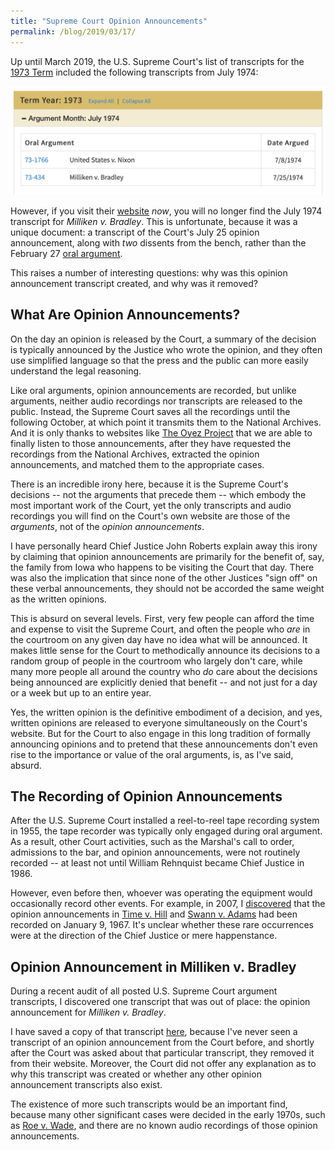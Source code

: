 ```yaml
---
title: "Supreme Court Opinion Announcements"
permalink: /blog/2019/03/17/
---
```


Up until March 2019, the U.S. Supreme Court's list of transcripts for the
[1973 Term](https://www.supremecourt.gov/oral_arguments/archived_transcripts/1973)
included the following transcripts from July 1974:

[![Supreme Court Transcripts - October 1973 Term](/assets/images/scotus/SCOTUS_October_Term_1973_July_1974.png)](https://www.supremecourt.gov/oral_arguments/archived_transcripts/1973)

However, if you visit their [website](https://www.supremecourt.gov/oral_arguments/archived_transcripts/1973) *now*,
you will no longer find the July 1974 transcript for *Milliken v. Bradley*.
This is unfortunate, because it was a unique document: a transcript of the Court's July 25 opinion
announcement, along with *two* dissents from the bench, rather than the February 27 [oral argument](https://www.supremecourt.gov/pdfs/transcripts/1973/73-434_73-435_73-436_02-27-1974.pdf).

This raises a number of interesting questions: why was this opinion announcement transcript created,
and why was it removed?

## What Are Opinion Announcements?

On the day an opinion is released by the Court, a summary of the decision is typically
announced by the Justice who wrote the opinion, and they often use simplified language so
that the press and the public can more easily understand the legal reasoning.

Like oral arguments, opinion announcements are recorded, but unlike arguments, neither
audio recordings nor transcripts are released to the public.  Instead, the Supreme Court
saves all the recordings until the following October, at which point it transmits them
to the National Archives.  And it is only thanks to websites like [The Oyez Project](https://www.oyez.org)
that we are able to finally listen to those announcements, after they have requested the
recordings from the National Archives, extracted the opinion announcements, and matched
them to the appropriate cases.

There is an incredible irony here, because it is the Supreme Court's decisions -- not the
arguments that precede them -- which embody the most important work of the Court, yet the
only transcripts and audio recordings you will find on the Court's own website are those
of the *arguments*, not of the *opinion announcements*.

I have personally heard Chief Justice John Roberts explain away this irony by claiming that
opinion announcements are primarily for the benefit of, say, the family from Iowa who happens
to be visiting the Court that day.  There was also the implication that since none of the other
Justices "sign off" on these verbal announcements, they should not be accorded the same weight
as the written opinions.

This is absurd on several levels.  First, very few people can afford the time and expense to
visit the Supreme Court, and often the people who *are* in the courtroom on any given day have
no idea what will be announced.  It makes little sense for the Court to methodically announce
its decisions to a random group of people in the courtroom who largely don't care, while many
more people all around the country who *do* care about the decisions being announced are explicitly
denied that benefit -- and not just for a day or a week but up to an entire year.

Yes, the written opinion is the definitive embodiment of a decision, and yes, written opinions
are released to everyone simultaneously on the Court's website.  But for the Court to also engage
in this long tradition of formally announcing opinions and to pretend that these announcements
don't even rise to the importance or value of the oral arguments, is, as I've said, absurd.

## The Recording of Opinion Announcements

After the U.S. Supreme Court installed a reel-to-reel tape recording system in 1955, the tape
recorder was typically only engaged during oral argument.  As a result, other Court activities,
such as the Marshal's call to order, admissions to the bar, and opinion announcements, were not
routinely recorded -- at least not until William Rehnquist became Chief Justice in 1986.

However, even before then, whoever was operating the equipment would occasionally record other
events.  For example, in 2007, I [discovered](/blog/2019/03/01/) that the opinion announcements in
[Time v. Hill](https://www.oyez.org/cases/1965/22) and [Swann v. Adams](https://www.oyez.org/cases/1966/136)
had been recorded on January 9, 1967.  It's unclear whether these rare occurrences were at the direction
of the Chief Justice or mere happenstance.

## Opinion Announcement in Milliken v. Bradley

During a recent audit of all posted U.S. Supreme Court argument transcripts, I discovered one
transcript that was out of place: the opinion announcement for *Milliken v. Bradley*.

I have saved a copy of that transcript [here](/sources/scotus/opinions/1973/73-434_1974-07-25.pdf),
because I've never seen a transcript of an opinion announcement from the Court before, and shortly after the Court
was asked about that particular transcript, they removed it from their website.  Moreover, the Court did not offer
any explanation as to why this transcript was created or whether any other opinion announcement transcripts also
exist.

The existence of more such transcripts would be an important find, because many other significant cases were
decided in the early 1970s, such as [Roe v. Wade](https://www.oyez.org/cases/1971/70-18), and there are no known
audio recordings of those opinion announcements.
